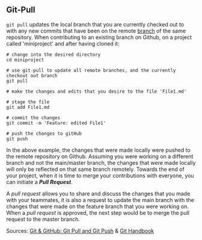 ## Git-Pull

`git pull` updates the local branch that you are currently checked out to with any new commits that have been on the remote [branch](/Sections/Branch.md) of the same repository. When contributing to an existing branch on Github, on a project called 'miniproject' and after having cloned it:

```
# change into the desired directory
cd miniproject

# use git-pull to update all remote branches, and the currently checkout out branch
git pull

# make the changes and edits that you desire to the file 'File1.md'

# stage the file
git add File1.md

# commit the changes
git commit -m 'Feature: edited File1'

# push the changes to gitHub
git push
```

In the above example, the changes that were made locally were pushed to the remote repository on Github. Assuming you were working on a different branch and not the main/master branch, the changes that were made locally will only be reflected on that same branch remotely. Towards the end of your project, when it is time to merge your contributions with everyone, you can initiate a ***Pull Request***. 

A *pull request* allows you to share and discuss the changes that you made with your teammates, it is also a request to update the main branch with the changes that were made on the feature branch that you were working on. When a *pull request* is approved, the next step would be to merge the pull request to the master branch. 


 




Sources: [Git & GitHub: Git Pull and Git Push](https://youtu.be/-uQHV9GOA0w?list=PLg7s6cbtAD17Gw5u8644bgKhgRLiJXdX4) & [Git Handbook](https://guides.github.com/introduction/git-handbook/)
           